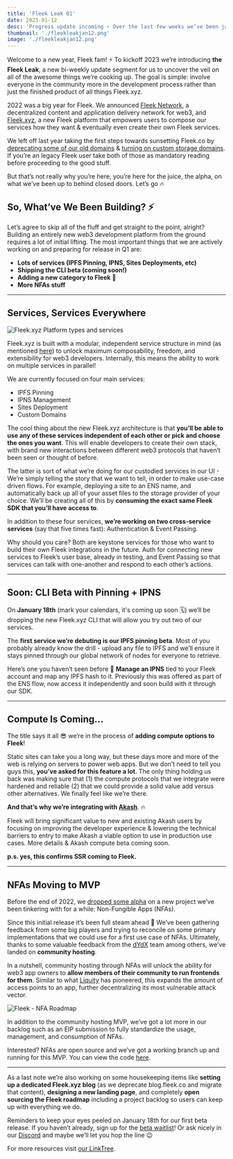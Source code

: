 ```yaml
---
title: 'Fleek Leak 01'
date: 2023-01-12
desc: 'Progress update incoming ⚡️ Over the last few weeks we’ve been jamming on our CLI beta (Jan 18th), adding compute to Fleek, and an NFAs MVP. Let’s dive into why & what you can expect!'
thumbnail: './fleekleakjan12.png'
image: './fleekleakjan12.png'
---
```


Welcome to a new year, Fleek fam! ⚡️ To kickoff 2023 we’re introducing **the Fleek Leak**, a new bi-weekly update segment for us to uncover the veil on all of the awesome things we’re cooking up. The goal is simple: involve everyone in the community more in the development process rather than just the finished product of all things Fleek.xyz.

2022 was a big year for Fleek. We announced [Fleek Network](https://fleek.network), a decentralized content and application delivery network for web3, and [Fleek.xyz](https://fleek.xyz/), a new Fleek platform that empowers users to compose our services how they want & eventually even create their own Fleek services.

We left off last year taking the first steps towards sunsetting Fleek.co by [deprecating some of our old domains](https://blog.fleek.co/posts/fleek-co-gateway-storage-url-deprecation) & [turning on custom storage domains](https://blog.fleek.co/posts/fleek-co-how-to-add-custom-storage-domains). If you’re an legacy Fleek user take both of those as mandatory reading before proceeding to the good stuff.

But that’s not really why you’re here, you’re here for the juice, the alpha, on what we’ve been up to behind closed doors. Let’s go 🔥

## So, What’ve We Been Building? ⚡️

Let’s agree to skip all of the fluff and get straight to the point, alright? Building an entirely new web3 development platform from the ground requires a lot of initial lifting. The most important things that we are actively working on and preparing for release in Q1 are:

- **Lots of services (IPFS Pinning, IPNS, Sites Deployments, etc)**
- **Shipping the CLI beta (coming soon!)**
- **Adding a new category to Fleek 🤫**
- **More NFAs stuff**

---

## Services, Services Everywhere

![Fleek.xyz Platform types and services](https://storageapi.fleek.co/fleek-team-bucket/Blogs/xyz-arch-services.png)

Fleek.xyz is built with a modular, independent service structure in mind (as mentioned [here](https://blog.fleek.co/posts/fleek-xyz-architecture-overview)) to unlock maximum composability, freedom, and extensibility for web3 developers. Internally, this means the ability to work on multiple services in parallel!

We are currently focused on four main services:

- IPFS Pinning
- IPNS Management
- Sites Deployment
- Custom Domains

The cool thing about the new Fleek.xyz architecture is that **you’ll be able to use any of these services independent of each other or pick and choose the ones you want**. This will enable developers to create their own stack, with brand new interactions between different web3 protocols that haven’t been seen or thought of before.

The latter is sort of what we’re doing for our custodied services in our UI - We’re simply telling the story that we want to tell, in order to make use-case driven flows. For example, deploying a site to an ENS name, and automatically back up all of your asset files to the storage provider of your choice. We’ll be creating all of this by **consuming the exact same Fleek SDK that you’ll have access to**.

In addition to these four services, **we’re working on two cross-service services** (say that five times fast): Authentication & Event Passing.

Why should you care? Both are keystone services for those who want to build their own Fleek integrations in the future. Auth for connecting new services to Fleek’s user base, already in testing, and Event Passing so that services can talk with one-another and respond to each other’s actions.

---

## Soon: CLI Beta with Pinning + IPNS

On **January 18th** (mark your calendars, it's coming up soon 🗓) we’ll be dropping the new Fleek.xyz CLI that will allow you try out two of our services.

<!-- gif of pinning beta -->

The **first service we’re debuting is our IPFS pinning beta**. Most of you probably already know the drill - upload any file to IPFS and we’ll ensure it stays pinned through our global network of nodes for everyone to retrieve.

<!-- gif of ipns beta -->

Here’s one you haven’t seen before 👀 **Manage an IPNS** tied to your Fleek account and map any IPFS hash to it. Previously this was offered as part of the ENS flow, now access it independently and soon build with it through our SDK.

---

## Compute Is Coming…

<!-- gif -->

The title says it all 😎 we’re in the process of **adding compute options to Fleek**!

Static sites can take you a long way, but these days more and more of the web is relying on servers to power web apps. But we don’t need to tell you guys this, **you’ve asked for this feature a lot**. The only thing holding us back was making sure that (1) the compute protocols that we integrate were hardened and reliable (2) that we could provide a solid value add versus other alternatives. We finally feel like we’re there.

<!-- akash preview -->

**And that’s why we’re integrating with [Akash](https://akash.network/)**. 🔥

Fleek will bring significant value to new and existing Akash users by focusing on improving the developer experience & lowering the technical barriers to entry to make Akash a viable option to use in production use cases. More details & Akash compute beta coming soon.

**p.s. yes, this confirms SSR coming to Fleek.**

---

## NFAs Moving to MVP

Before the end of 2022, we [dropped some alpha](https://blog.fleek.co/posts/introducing-nfas-non-fungible-apps) on a new project we’ve been tinkering with for a while: Non-Fungible Apps (NFAs).

Since this initial release it’s been full steam ahead 🚂 We’ve been gathering feedback from some big players and trying to reconcile on some primary implementations that we could use for a first use case of NFAs. Ultimately, thanks to some valuable feedback from the [dYdX](https://dydx.exchange/) team among others, we’ve landed on **community hosting**.

In a nutshell, community hosting through NFAs will unlock the ability for web3 app owners to **allow members of their community to run frontends for them**. Similar to what [Liquity](https://www.liquity.org/) has pioneered, this expands the amount of access points to an app, further decentralizing its most vulnerable attack vector.

![Fleek - NFA Roadmap](https://storageapi.fleek.one/fleek-team-bucket/Blogs/nfa-roadmap.png)

In addition to the community hosting MVP, we’ve got a lot more in our backlog such as an EIP submission to fully standardize the usage, management, and consumption of NFAs.

Interested? NFAs are open source and we’ve got a working branch up and running for this MVP. You can view the code [here](https://github.com/fleekxyz/non-fungible-apps/tree/feat/app-mirrors).

---

As a last note we’re also working on some housekeeping items like **setting up a dedicated Fleek.xyz blog** (as we deprecate blog.fleek.co and migrate that content), **designing a new landing page**, and completely **open sourcing the Fleek roadmap** including a project backlog so users can keep up with everything we do.

Reminders to keep your eyes peeled on January 18th for our first beta release. If you haven’t already, sign up for the [beta waitlist](https://fleek.xyz/)! Or ask nicely in our [Discord](https://discord.gg/fleek) and maybe we’ll let you hop the line 😉

For more resources visit [our LinkTree](https://linktr.ee/fleek).
